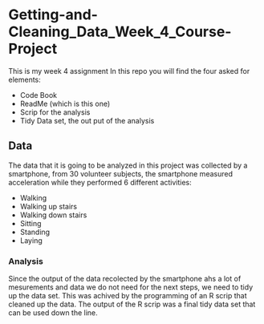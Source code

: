 # Getting-and-Cleaning_Data_Week_4_Course-Project
This is my week 4 assignment 
In this repo you will find the four asked for elements:
  * Code Book 
  * ReadMe (which is this one)
  * Scrip for the analysis 
  * Tidy Data set, the out put of the analysis

## Data
The data that it is going to be analyzed in this project was collected by a smartphone, 
from 30 volunteer subjects, the smartphone measured acceleration while they performed
6 different activities:
  * Walking 
  * Walking up stairs 
  * Walking down stairs 
  * Sitting
  * Standing 
  * Laying 

### Analysis 
Since the output of the data recolected by the smartphone ahs a lot of mesurements and 
data we do not need for the next steps, we need to tidy up the data set. This was 
achived by the programming of an R scrip that cleaned up the data. 
The output of the R scrip was a final tidy data set that can be used down the line. 

